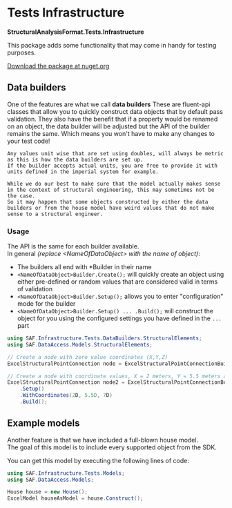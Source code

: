 # Tests Infrastructure

**StructuralAnalysisFormat.Tests.Infrastructure**

This package adds some functionality that may come in handy for testing purposes.

[Download the package at nuget.org](https://www.nuget.org/packages/StructuralAnalysisFormat.Tests.Infrastructure)

## Data builders
One of the features are what we call **data builders**
These are fluent-api classes that allow you to quickly construct data objects that by default pass validation.
They also have the benefit that if a property would be renamed on an object, the data builder will be adjusted but the API of the builder remains the same.
Which means you won't have to make any changes to your test code!

```{admonition} Metric & Imperial
Any values unit wise that are set using doubles, will always be metric as this is how the data builders are set up.
If the builder accepts actual units, you are free to provide it with units defined in the imperial system for example.
```

```{admonition} Sane values
While we do our best to make sure that the model actually makes sense in the context of structural engineering, this may sometimes not be the case.  
So it may happen that some objects constructed by either the data builders or from the house model have weird values that do not make sense to a structural engineer.
```

### Usage
The API is the same for each builder available.  
In general _(replace &lt;NameOfDataObject&gt; with the name of object)_:

- The builders all end with *Builder in their name
- `<NameOfDataObject>Builder.Create();` will quickly create an object using either pre-defined or random values that are considered valid in terms of validation
- `<NameOfDataObject>Builder.Setup();` allows you to enter "configuration" mode for the builder
- `<NameOfDataObject>Builder.Setup() ... .Build();` will construct the object for you using the configured settings you have defined in the `...` part

```csharp
using SAF.Infrastructure.Tests.DataBuilders.StructuralElements;
using SAF.DataAccess.Models.StructuralElements;

// Create a node with zero value coordinates (X,Y,Z)
ExcelStructuralPointConnection node = ExcelStructuralPointConnectionBuilder.Create(); 

// Create a node with coordinate values, X = 2 meters, Y = 5.5 meters and Z = 7 meters
ExcelStructuralPointConnection node2 = ExcelStructuralPointConnectionBuilder
    .Setup()
    .WithCoordinates(2D, 5.5D, 7D)
    .Build();
```

## Example models
Another feature is that we have included a full-blown house model.  
The goal of this model is to include every supported object from the SDK.  


You can get this model by executing the following lines of code:
```csharp
using SAF.Infrastructure.Tests.Models;
using SAF.DataAccess.Models;

House house = new House();
ExcelModel houseAsModel = house.Construct();
```